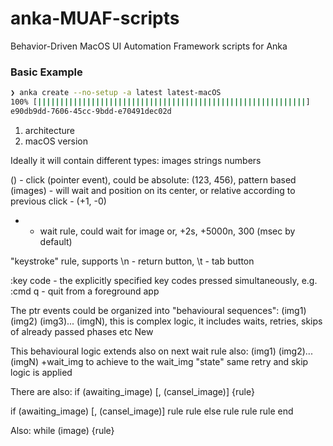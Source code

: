 # anka-MUAF-scripts
Behavior-Driven MacOS UI Automation Framework scripts for Anka


### Basic Example

```bash
❯ anka create --no-setup -a latest latest-macOS
100% [||||||||||||||||||||||||||||||||||||||||||||||||||||||||||||]          
e90db9dd-7606-45cc-9bdd-e70491dec02d

```

1. architecture
2. macOS version






Ideally it will contain different types:
images
strings
numbers






() - click (pointer event), could be absolute: (123, 456), pattern based (images) - will wait and position on its center, or relative according to previous click - (+1, -0)

+ - wait rule, could wait for image or, +2s, +5000n, 300 (msec by default)

"keystroke" rule, supports \n - return button, \t - tab button

:key code - the explicitly specified key codes pressed simultaneously, e.g. :cmd q - quit from a foreground app

The ptr events could be organized into "behavioural sequences": (img1) (img2) (img3)... (imgN), this is complex logic, it includes waits, retries, skips of already passed phases etc
New

This behavioural logic extends also on next wait rule also:
(img1) (img2)... (imgN)
+wait_img
to achieve to the wait_img "state" same retry and skip logic is applied

There are also:
if (awaiting_image) [, (cansel_image)] {rule}

if (awaiting_image) [, (cansel_image)]
    rule
    rule
else
    rule
    rule
    rule
end

Also:
while (image) {rule}